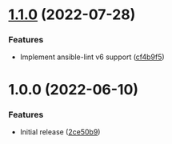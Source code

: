 # [1.1.0](https://github.com/de-it-krachten/ansible-role-sslh/compare/v1.0.0...v1.1.0) (2022-07-28)


### Features

* Implement ansible-lint v6 support ([cf4b9f5](https://github.com/de-it-krachten/ansible-role-sslh/commit/cf4b9f544b8569dd57fe23a7e6da2540d9a80f55))

# 1.0.0 (2022-06-10)


### Features

* Initial release ([2ce50b9](https://github.com/de-it-krachten/ansible-role-sslh/commit/2ce50b9a90008cd885139d2bb67b6b84f0beebae))
